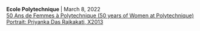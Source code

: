 <p>
  <b> Ecole Polytechnique </b> | March 8, 2022
  <br> <a href="https://polytechnicienne.com/portraits/page/6/">
    50 Ans de Femmes à Polytechnique (50 years of Women at Polytechnique)
  </a>
  <br> <a href="https://polytechnicienne.com/2022/02/25/priyanka-das-rajkakati-x2013/">
    Portrait: Priyanka Das Rajkakati, X2013
  </a>
</p>
